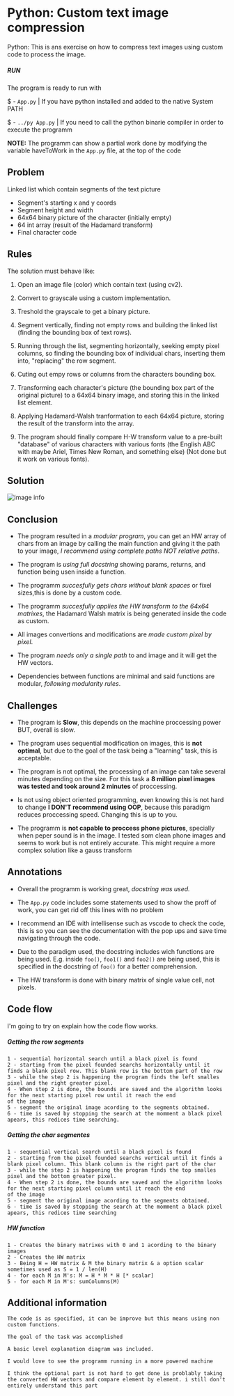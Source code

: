 # Python: Custom text image compression

Python: This is ans exercise on how to compress text images using custom code to process the image.

##### RUN

The program is ready to run with

$ - `App.py` | If you have python installed and added to the native System PATH

$ - `../py App.py` | If you need to call the python binarie compiler in order to execute the programm

**NOTE:** The programm can show a partial work done by modifying the variable haveToWork in the `App.py` file, at the top of the code

## Problem

Linked list which contain segments of the text picture
- Segment's starting x and y coords
- Segment height and width
- 64x64 binary picture of the character (initially empty)
- 64 int array (result of the Hadamard transform)
- Final character code

## Rules

The solution must behave like:
1. Open an image file (color) which contain text (using cv2).

2. Convert to grayscale using a custom implementation.

3. Treshold the grayscale to get a binary picture.

4. Segment vertically, finding not empty rows and building the linked list (finding the bounding box of text rows).

5. Running through the list, segmenting horizontally, seeking empty pixel columns, so finding the bounding box of individual chars, inserting them into, "replacing" the row segment.

6. Cuting out empy rows or columns from the characters bounding box.

7. Transforming each character's picture (the bounding box part of the original picture) to a 64x64 binary image, and storing this in the linked list element.

8. Applying Hadamard-Walsh tranformation to each 64x64 picture, storing the result of the transform into the array.

9. The program should finally compare H-W transform value to a pre-built "database" of various characters with various fonts (the English ABC with maybe Ariel, Times New Roman, and something else) (Not done but it work on various fonts).

## Solution

![image info](./workflow.jpg)

## Conclusion

- The program resulted in a *modular program*, you can get an HW array of chars from an image by calling the main function and giving it the path to your image, *I recommend using complete paths NOT relative paths*.

- The program is *using full docstring* showing params, returns, and function being usen inside a function.

- The programm *succesfully gets chars without blank spaces* or fixel sizes,this is done by a custom code.

- The programm *succesfully applies the HW transform to the 64x64 matrixes*, the Hadamard Walsh matrix is being generated inside the code as custom.

- All images convertions and modifications are *made custom pixel by pixel*.

- The program *needs only a single path* to and image and it will get the HW vectors.

- Dependencies between functions are minimal and said functions are modular, *following modularity rules*.


## Challenges


- The program is **Slow**, this depends on the machine proccessing power BUT, overall is slow.

- The program uses sequential modification on images, this is **not optimal**, but due to the goal of the task being a "learning" task, this is acceptable.

- The program is not optimal, the processing of an image can take several minutes depending on the size. For this task a **8 million pixel images was tested and took around 2 minutes** of proccessing.

- Is not using object oriented programming, even knowing this is not hard to change **I DON'T recommend using OOP**, because this paradigm reduces proccessing speed. Changing this is up to you.

- The programm is **not capable to proccess phone pictures**, specially when peper sound is in the image. I tested som clean phone images and seems to work but is not entirely accurate. This might require a more complex solution like a gauss transform


## Annotations

- Overall the programm is working great, *docstring was used.*

- The `App.py` code includes some statements used to show the proff of work, you can get rid off this lines with no problem

- I recommend an IDE with intellisense such as vscode to check the code, this is so you can
see the documentation with the pop ups and save time navigating through the code.

- Due to the paradigm used, the docstring includes wich functions are being used. E.g. inside
`foo()`, `foo1()` and `foo2()` are being used, this is specified in the docstring of `foo()` for a better comprehension.

- The HW transform is done with binary matrix of single value cell, not pixels.

## Code flow

I'm going to try on explain how the code flow works.

##### Getting the row segments
```
1 - sequential horizontal search until a black pixel is found
2 - starting from the pixel founded searchs horizontally until it finds a blank pixel row. This blank row is the bottom part of the row
3 - while the step 2 is happening the program finds the left smalles pixel and the right greater pixel.
4 - When step 2 is done, the bounds are saved and the algorithm looks for the next starting pixel row until it reach the end 
of the image
5 - segment the original image acording to the segments obtained.
6 - time is saved by stopping the search at the momment a black pixel apears, this redices time searching.
```

##### Getting the char segmentes
```
1 - sequential vertical search until a black pixel is found
2 - starting from the pixel founded searchs vertical until it finds a blank pixel column. This blank column is the right part of the char
3 - while the step 2 is happening the program finds the top smalles pixel and the bottom greater pixel.
4 - When step 2 is done, the bounds are saved and the algorithm looks for the next starting pixel column until it reach the end 
of the image
5 - segment the original image acording to the segments obtained.
6 - time is saved by stopping the search at the momment a black pixel apears, this redices time searching
```

##### HW function
```
1 - Creates the binary matrixes with 0 and 1 acording to the binary images
2 - Creates the HW matrix
3 - Being H = HW matrix & M the binary matrix & a option scalar sometimes used as S = 1 / len(H)
4 - for each M in M's: M = H * M * H [* scalar]
5 - for each M in M's: sumColumns(M)
```

## Additional information
```
The code is as specified, it can be improve but this means using non custom functions.

The goal of the task was accomplished

A basic level explanation diagram was included.

I would love to see the programm running in a more powered machine

I think the optional part is not hard to get done is problably taking the converted HW vectors and compare element by element. i still don't entirely understand this part
```